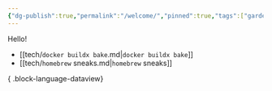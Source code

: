 ```yaml
---
{"dg-publish":true,"permalink":"/welcome/","pinned":true,"tags":["gardenEntry"],"noteIcon":"","created":"2025-10-31T15:22:14.469-05:00"}
---
```


Hello!

- [[tech/`docker buildx bake`.md|`docker buildx bake`]]
- [[tech/`homebrew` sneaks.md|`homebrew` sneaks]]

{ .block-language-dataview}